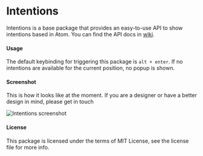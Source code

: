 Intentions
=========

Intentions is a base package that provides an easy-to-use API to show intentions based in Atom. You can find the API docs in [wiki](https://github.com/steelbrain/intentions/wiki/Provider-API).

#### Usage

The default keybinding for triggering this package is `alt + enter`. If no intentions are available for the current position, no popup is shown.

#### Screenshot

This is how it looks like at the moment. If you are a designer or have a better design in mind, please get in touch

![Intentions screenshot](https://cloud.githubusercontent.com/assets/4278113/12488546/e73809ba-c08d-11e5-8038-dd222f3a815d.png)

#### License
This package is licensed under the terms of MIT License, see the license file for more info.
